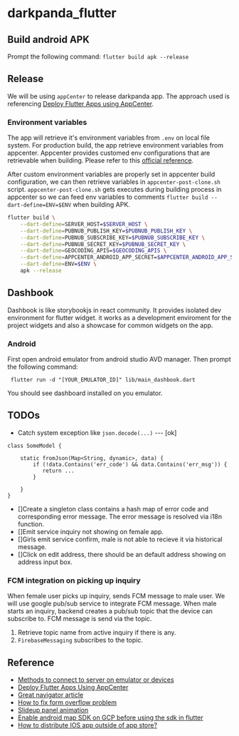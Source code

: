 # darkpanda_flutter
## Build android APK 

Prompt the following command: `flutter build apk --release`

## Release

We will be using `appCenter` to release darkpanda app. The approach used is referencing [Deploy Flutter Apps using AppCenter](https://medium.com/@maite.daluz11/deploy-flutter-apps-using-appcenter-ec28e8d940bf).

### Environment variables

The app will retrieve it's environment variables from `.env` on local file system. For production build, the app retrieve environment variables from appcenter. Appcenter provides customed env configurations that are retrievable when building. Please refer to this [official reference](https://docs.microsoft.com/en-us/appcenter/build/custom/variables/).

After custom environment variables are properly set in appcenter build configuration, we can then retrieve variables in `appcenter-post-clone.sh` script.
`appcenter-post-clone.sh` gets executes during building process in appcenter so we can feed env variables to comments  `flutter build --dart-define=ENV=$ENV` when building APK.

```sh
flutter build \
    --dart-define=SERVER_HOST=$SERVER_HOST \
    --dart-define=PUBNUB_PUBLISH_KEY=$PUBNUB_PUBLISH_KEY \
    --dart-define=PUBNUB_SUBSCRIBE_KEY=$PUBNUB_SUBSCRIBE_KEY \
    --dart-define=PUBNUB_SECRET_KEY=$PUBNUB_SECRET_KEY \
    --dart-define=GEOCODING_APIS=$GEOCODING_APIS \
    --dart-define=APPCENTER_ANDROID_APP_SECRET=$APPCENTER_ANDROID_APP_SECRET \
    --dart-define=ENV=$ENV \
    apk --release
```

## Dashbook

Dashbook is like storybookjs in react community. It provides isolated dev environment for flutter widget. it works as a development enviroment for the project widgets and also a showcase for common widgets on the app. 

### Android

First open android emulator from android studio AVD manager. Then prompt the following command:

```
 flutter run -d "[YOUR_EMULATOR_ID]" lib/main_dashbook.dart
```

You should see dashboard installed on you emulator.

## TODOs 

- Catch system exception like `json.decode(...)` --- [ok]
 
 ```
 class SomeModel {

     static fromJson(Map<String, dynamic>, data) {
         if (!data.Contains('err_code') && data.Contains('err_msg')) {
            return ... 
         }

     }
 }
 ```

- []Create a singleton class contains a hash map of error code and corresponding error message. The error message is resolved via i18n function. 
- []Emit service inquiry not showing on female app.
- []Girls emit service confirm, male is not able to recieve it via historical message.
- []Click on edit address, there should be an default address showing on address input box.
### FCM integration on picking up inquiry 

When female user picks up inquiry, sends FCM message to male user. We will use google pub/sub service to integrate FCM message.
When male starts an inquiry, backend creates a pub/sub topic that the device can subscribe to. FCM message is send via the topic.

1. Retrieve topic name from active inquiry if there is any.
2. `FirebaseMessaging` subscribes to the topic. 

### 
## Reference

- [Methods to connect to server on emulator or devices](https://medium.com/@podcoder/connecting-flutter-application-to-localhost-a1022df63130)
- [Deploy Flutter Apps Using AppCenter](https://medium.com/@maite.daluz11/deploy-flutter-apps-using-appcenter-ec28e8d940bf)
- [Great navigator article ](https://medium.com/flutter-community/flutter-push-pop-push-1bb718b13c31)
- [How to fix form overflow problem](https://www.google.com/search?q=flutter+from+keyboard+overflow&rlz=1C5CHFA_enTW891TW891&oq=flutter+keyboard+form+o&aqs=chrome.1.69i57j0i10i22i30j69i60.11468j0j7&sourceid=chrome&ie=UTF-8#kpvalbx=_6Gd0YMewBrXLmAXXtJe4DA12)
- [Slideup panel animation](https://nhancv.medium.com/simple-slide-up-widget-animation-56b14e0189c5)
- [Enable android map SDK on GCP before using the sdk in flutter](https://console.developers.google.com/google/maps-apis/overview?project=studious-optics-233010)
- [How to distribute IOS app outside of app store?](https://medium.com/globant/ios-in-house-app-distribution-on-own-server-ca23e793670a)
